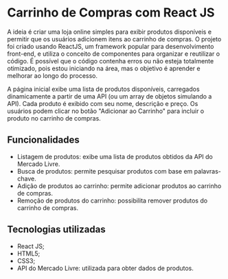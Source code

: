 # Carrinho de Compras com React JS

A ideia é criar uma loja online simples para exibir produtos disponíveis e permitir que os usuários adicionem itens ao carrinho de compras. O projeto foi criado usando ReactJS, um framework popular para desenvolvimento front-end, e utiliza o conceito de componentes para organizar e reutilizar o código. É possível que o código contenha erros ou não esteja totalmente otimizado, pois estou iniciando na área, mas o objetivo é aprender e melhorar ao longo do processo.

A página inicial exibe uma lista de produtos disponíveis, carregados dinamicamente a partir de uma API (ou um array de objetos simulando a API). Cada produto é exibido com seu nome, descrição e preço. Os usuários podem clicar no botão "Adicionar ao Carrinho" para incluir o produto no carrinho de compras.

## Funcionalidades

- Listagem de produtos: exibe uma lista de produtos obtidos da API do Mercado Livre.
- Busca de produtos: permite pesquisar produtos com base em palavras-chave.
- Adição de produtos ao carrinho: permite adicionar produtos ao carrinho de compras.
- Remoção de produtos do carrinho: possibilita remover produtos do carrinho de compras.

## Tecnologias utilizadas

- React JS;
- HTML5;
- CSS3;
- API do Mercado Livre: utilizada para obter dados de produtos.
